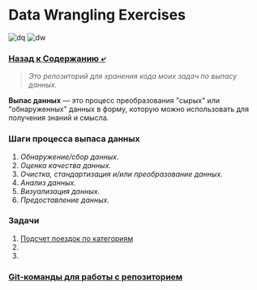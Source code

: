 # Data Wrangling Exercises

![dq](https://img.shields.io/badge/data_quality-green)
![dw](https://img.shields.io/badge/data_wrangling-green)

### [Назад к Содержанию ⤶](https://github.com/adrianhel/contents)

> _Это репозиторий для хранения кода моих задач по выпасу данных._

**Выпас данных** — это процесс преобразования "сырых" или "обнаруженных" данных в форму, которую можно использовать для получения знаний и смысла.

### Шаги процесса выпаса данных
1. _Обнаружение/сбор данных._
2. _Оценка качества данных._
3. _Очистка, стандартизация и/или преобразование данных._
4. _Анализ данных._
5. _Визуализация данных._
6. _Предоставление данных._

### Задачи
1. [Подсчет поездок по категориям](data/exercise_1.md)
2. 
3. 

### [Git-команды для работы с репозиторием](data/gitcommands.md)